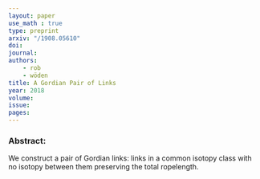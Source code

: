 ```yaml
---
layout: paper
use_math : true
type: preprint
arxiv: "/1908.05610"
doi: 
journal:
authors:
    - rob
    - wöden
title: A Gordian Pair of Links
year: 2018
volume: 
issue: 
pages: 
---
```

### Abstract:

We construct a pair of Gordian links: links in a common isotopy class with no isotopy between them preserving the total ropelength.